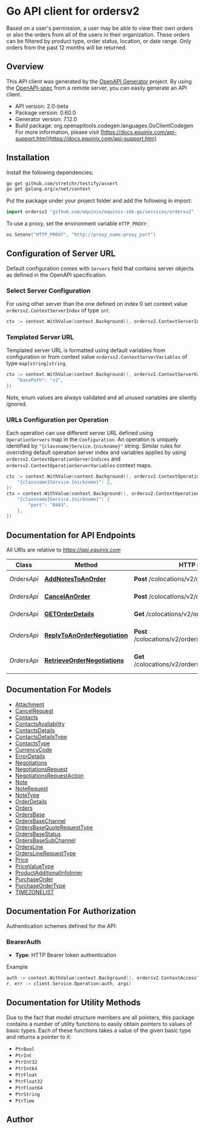 # Go API client for ordersv2

Based on a user's permission, a user may be able to view their own orders or also the orders from all of the users in their organization. These orders can be filtered by product type, order status, location, or date range. Only orders from the past 12 months will be returned.

## Overview
This API client was generated by the [OpenAPI Generator](https://openapi-generator.tech) project.  By using the [OpenAPI-spec](https://www.openapis.org/) from a remote server, you can easily generate an API client.

- API version: 2.0-beta
- Package version: 0.60.0
- Generator version: 7.12.0
- Build package: org.openapitools.codegen.languages.GoClientCodegen
For more information, please visit [https://docs.equinix.com/api-support.htm](https://docs.equinix.com/api-support.htm)

## Installation

Install the following dependencies:

```sh
go get github.com/stretchr/testify/assert
go get golang.org/x/net/context
```

Put the package under your project folder and add the following in import:

```go
import ordersv2 "github.com/equinix/equinix-sdk-go/services/ordersv2"
```

To use a proxy, set the environment variable `HTTP_PROXY`:

```go
os.Setenv("HTTP_PROXY", "http://proxy_name:proxy_port")
```

## Configuration of Server URL

Default configuration comes with `Servers` field that contains server objects as defined in the OpenAPI specification.

### Select Server Configuration

For using other server than the one defined on index 0 set context value `ordersv2.ContextServerIndex` of type `int`.

```go
ctx := context.WithValue(context.Background(), ordersv2.ContextServerIndex, 1)
```

### Templated Server URL

Templated server URL is formatted using default variables from configuration or from context value `ordersv2.ContextServerVariables` of type `map[string]string`.

```go
ctx := context.WithValue(context.Background(), ordersv2.ContextServerVariables, map[string]string{
	"basePath": "v2",
})
```

Note, enum values are always validated and all unused variables are silently ignored.

### URLs Configuration per Operation

Each operation can use different server URL defined using `OperationServers` map in the `Configuration`.
An operation is uniquely identified by `"{classname}Service.{nickname}"` string.
Similar rules for overriding default operation server index and variables applies by using `ordersv2.ContextOperationServerIndices` and `ordersv2.ContextOperationServerVariables` context maps.

```go
ctx := context.WithValue(context.Background(), ordersv2.ContextOperationServerIndices, map[string]int{
	"{classname}Service.{nickname}": 2,
})
ctx = context.WithValue(context.Background(), ordersv2.ContextOperationServerVariables, map[string]map[string]string{
	"{classname}Service.{nickname}": {
		"port": "8443",
	},
})
```

## Documentation for API Endpoints

All URIs are relative to *https://api.equinix.com*

Class | Method | HTTP request | Description
------------ | ------------- | ------------- | -------------
*OrdersApi* | [**AddNotesToAnOrder**](docs/OrdersApi.md#addnotestoanorder) | **Post** /colocations/v2/orders/{orderId}/notes | Add notes to an order
*OrdersApi* | [**CancelAnOrder**](docs/OrdersApi.md#cancelanorder) | **Post** /colocations/v2/orders/{orderId}/cancel | Cancel an order
*OrdersApi* | [**GETOrderDetails**](docs/OrdersApi.md#getorderdetails) | **Get** /colocations/v2/orders/{orderId} | Retrieve an order
*OrdersApi* | [**ReplyToAnOrderNegotiation**](docs/OrdersApi.md#replytoanordernegotiation) | **Post** /colocations/v2/orders/{orderId}/negotiations | Reply to an order negotiation
*OrdersApi* | [**RetrieveOrderNegotiations**](docs/OrdersApi.md#retrieveordernegotiations) | **Get** /colocations/v2/orders/{orderId}/negotiations | Retrieve order negotiations


## Documentation For Models

 - [Attachment](docs/Attachment.md)
 - [CancelRequest](docs/CancelRequest.md)
 - [Contacts](docs/Contacts.md)
 - [ContactsAvailability](docs/ContactsAvailability.md)
 - [ContactsDetails](docs/ContactsDetails.md)
 - [ContactsDetailsType](docs/ContactsDetailsType.md)
 - [ContactsType](docs/ContactsType.md)
 - [CurrencyCode](docs/CurrencyCode.md)
 - [ErrorDetails](docs/ErrorDetails.md)
 - [Negotiations](docs/Negotiations.md)
 - [NegotiationsRequest](docs/NegotiationsRequest.md)
 - [NegotiationsRequestAction](docs/NegotiationsRequestAction.md)
 - [Note](docs/Note.md)
 - [NoteRequest](docs/NoteRequest.md)
 - [NoteType](docs/NoteType.md)
 - [OrderDetails](docs/OrderDetails.md)
 - [Orders](docs/Orders.md)
 - [OrdersBase](docs/OrdersBase.md)
 - [OrdersBaseChannel](docs/OrdersBaseChannel.md)
 - [OrdersBaseQuoteRequestType](docs/OrdersBaseQuoteRequestType.md)
 - [OrdersBaseStatus](docs/OrdersBaseStatus.md)
 - [OrdersBaseSubChannel](docs/OrdersBaseSubChannel.md)
 - [OrdersLine](docs/OrdersLine.md)
 - [OrdersLineRequestType](docs/OrdersLineRequestType.md)
 - [Price](docs/Price.md)
 - [PriceValueType](docs/PriceValueType.md)
 - [ProductAdditionalInfoInner](docs/ProductAdditionalInfoInner.md)
 - [PurchaseOrder](docs/PurchaseOrder.md)
 - [PurchaseOrderType](docs/PurchaseOrderType.md)
 - [TIMEZONELIST](docs/TIMEZONELIST.md)


## Documentation For Authorization


Authentication schemes defined for the API:
### BearerAuth

- **Type**: HTTP Bearer token authentication

Example

```go
auth := context.WithValue(context.Background(), ordersv2.ContextAccessToken, "BEARER_TOKEN_STRING")
r, err := client.Service.Operation(auth, args)
```


## Documentation for Utility Methods

Due to the fact that model structure members are all pointers, this package contains
a number of utility functions to easily obtain pointers to values of basic types.
Each of these functions takes a value of the given basic type and returns a pointer to it:

* `PtrBool`
* `PtrInt`
* `PtrInt32`
* `PtrInt64`
* `PtrFloat`
* `PtrFloat32`
* `PtrFloat64`
* `PtrString`
* `PtrTime`

## Author



